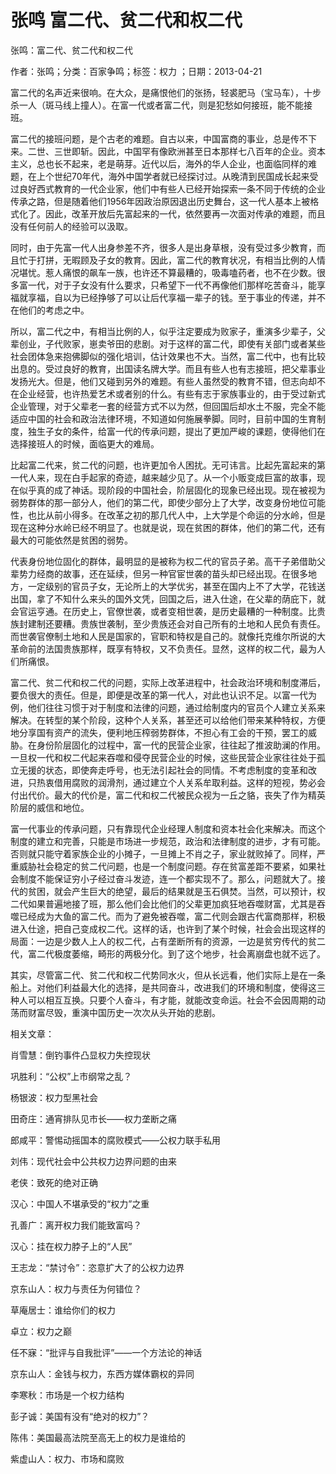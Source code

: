 # 张鸣  富二代、贫二代和权二代    
    
张鸣：富二代、贫二代和权二代    
作者：张鸣；分类：百家争鸣；标签：权力 ；日期：2013-04-21    
富二代的名声近来很响。在大众，是痛恨他们的张扬，轻裘肥马（宝马车），十步杀一人（斑马线上撞人）。在富一代或者富二代，则是犯愁如何接班，能不能接班。    
富二代的接班问题，是个古老的难题。自古以来，中国富商的事业，总是传不下来。二世、三世即斩。因此，中国罕有像欧洲甚至日本那样七八百年的企业。资本主义，总也长不起来，老是萌芽。近代以后，海外的华人企业，也面临同样的难题，在上个世纪70年代，海外中国学者就已经探讨过。从晚清到民国成长起来受过良好西式教育的一代企业家，他们中有些人已经开始探索一条不同于传统的企业传承之路，但是随着他们1956年因政治原因退出历史舞台，这一代人基本上被格式化了。因此，改革开放后先富起来的一代，依然要再一次面对传承的难题，而且没有任何前人的经验可以汲取。    
同时，由于先富一代人出身参差不齐，很多人是出身草根，没有受过多少教育，而且忙于打拼，无暇顾及子女的教育。因此，富二代的教育状况，有相当比例的人情况堪忧。惹人痛恨的飙车一族，也许还不算最糟的，吸毒嗑药者，也不在少数。很多富一代，对于子女没有什么要求，只希望下一代不再像他们那样吃苦奋斗，能享福就享福，自以为已经挣够了可以让后代享福一辈子的钱。至于事业的传递，并不在他们的考虑之中。    
所以，富二代之中，有相当比例的人，似乎注定要成为败家子，重演多少辈子，父辈创业，子代败家，崽卖爷田的悲剧。对于这样的富二代，即使有关部门或者某些社会团体急来抱佛脚似的强化培训，估计效果也不大。当然，富二代中，也有比较出息的。受过良好的教育，出国读名牌大学。而且有些人也有志接班，把父辈事业发扬光大。但是，他们又碰到另外的难题。有些人虽然受的教育不错，但志向却不在企业经营，也许热爱艺术或者别的什么。有些有志于家族事业的，由于受过新式企业管理，对于父辈老一套的经营方式不以为然，但回国后却水土不服，完全不能适应中国的社会和政治法律环境，不知道如何施展拳脚。同时，目前中国的生育制度，独生子女的条件，给富一代的传承问题，提出了更加严峻的课题，使得他们在选择接班人的时候，面临更大的难局。    
比起富二代来，贫二代的问题，也许更加令人困扰。无可讳言。比起先富起来的第一代人来，现在白手起家的奇迹，越来越少见了。从一个小贩变成巨富的故事，现在似乎真的成了神话。现阶段的中国社会，阶层固化的现象已经出现。现在被视为弱势群体的那一部分人，他们的第二代，即使少部分上了大学，改变身份地位可能性，也比从前小得多。在改革之初的那几代人中，上大学是个命运的分水岭，但是现在这种分水岭已经不明显了。也就是说，现在贫困的群体，他们的第二代，还有最大的可能依然是贫困的弱势。    
代表身份地位固化的群体，最明显的是被称为权二代的官员子弟。高干子弟借助父辈势力经商的故事，还在延续，但另一种官宦世袭的苗头却已经出现。在很多地方，一定级别的官员子女，无论所上的大学优劣，甚至在国内上不了大学，花钱送出国，拿了不知什么来头的国外文凭，回国之后，进入仕途，在父辈的荫庇下，就会官运亨通。在历史上，官僚世袭，或者变相世袭，是历史最糟的一种制度。比贵族封建制还要糟。贵族世袭制，至少贵族还会对自己所有的土地和人民负有责任。而世袭官僚制土地和人民是国家的，官职和特权是自己的。就像托克维尔所说的大革命前的法国贵族那样，既享有特权，又不负责任。显然，这样的权二代，最为人们所痛恨。    
富二代、贫二代和权二代的问题，实际上改革进程中，社会政治环境和制度滞后，要负很大的责任。但是，即便是改革的第一代人，对此也认识不足。以富一代为例，他们往往习惯于对于制度和法律的问题，通过给制度内的官员个人建立关系来解决。在转型的某个阶段，这种个人关系，甚至还可以给他们带来某种特权，方便地分享国有资产的流失，便利地压榨弱势群体，不担心有工会的干预，罢工的威胁。在身份阶层固化的过程中，富一代的民营企业家，往往起了推波助澜的作用。一旦权一代和权二代起来吞噬和侵夺民营企业的时候，这些民营企业家往往处于孤立无援的状态，即使奔走呼号，也无法引起社会的同情。不考虑制度的变革和改进，只热衷借用腐败的润滑剂，通过建立个人关系牟取利益。这样的短视，势必会付出代价。最大的代价是，富二代和权二代被民众视为一丘之貉，丧失了作为精英阶层的威信和地位。    
富一代事业的传承问题，只有靠现代企业经理人制度和资本社会化来解决。而这个制度的建立和完善，只能是市场进一步规范，政治和法律制度的进步，才有可能。否则就只能守着家族企业的小摊子，一旦摊上不肖之子，家业就败掉了。同样，严重威胁社会稳定的贫二代问题，也是一个制度问题。存在贫富差距不要紧，如果社会制度不能保证穷小子经过奋斗发迹，连一个都实现不了。那么，问题就大了。接代的贫困，就会产生巨大的绝望，最后的结果就是玉石俱焚。当然，可以预计，权二代如果普遍地接了班，那么他们会比他们的父辈更加疯狂地吞噬财富，尤其是吞噬已经成为大鱼的富二代。而为了避免被吞噬，富二代则会跟古代富商那样，积极进入仕途，把自己变成权二代。这样的话，也许到了某个时候，社会会出现这样的局面：一边是少数人上人的权二代，占有垄断所有的资源，一边是贫穷传代的贫二代，富二代极度萎缩，畸形的两极分化。到了这个地步，社会离崩盘也就不远了。    
其实，尽管富二代、贫二代和权二代势同水火，但从长远看，他们实际上是在一条船上。对他们利益最大化的选择，是共同奋斗，改进我们的环境和制度，使得这三种人可以相互互换。只要个人奋斗，有才能，就能改变命运。社会不会因周期的动荡而财富尽毁，重演中国历史一次次从头开始的悲剧。    
    
相关文章：    
肖雪慧：倒钓事件凸显权力失控现状    
巩胜利：“公权”上市纲常之乱？    
杨银波：权力型黑社会    
田奇庄：通宵排队见市长——权力垄断之痛    
郎咸平：警惕动摇国本的腐败模式——公权力联手私用    
刘伟：现代社会中公共权力边界问题的由来    
老侠：致死的绝对正确    
汉心：中国人不堪承受的“权力”之重    
孔善广：离开权力我们能致富吗？    
汉心：挂在权力脖子上的“人民”    
王志龙：“禁讨令”：恣意扩大了的公权力边界    
京东山人：权力与责任为何错位？    
草庵居士：谁给你们的权力    
卓立：权力之巅    
任不寐：“批评与自我批评”——一个方法论的神话    
京东山人：金钱与权力，东西方媒体霸权的异同    
李寒秋：市场是一个权力结构    
彭子诚：美国有没有“绝对的权力”？    
陈伟：美国最高法院至高无上的权力是谁给的    
紫虚山人：权力、市场和腐败